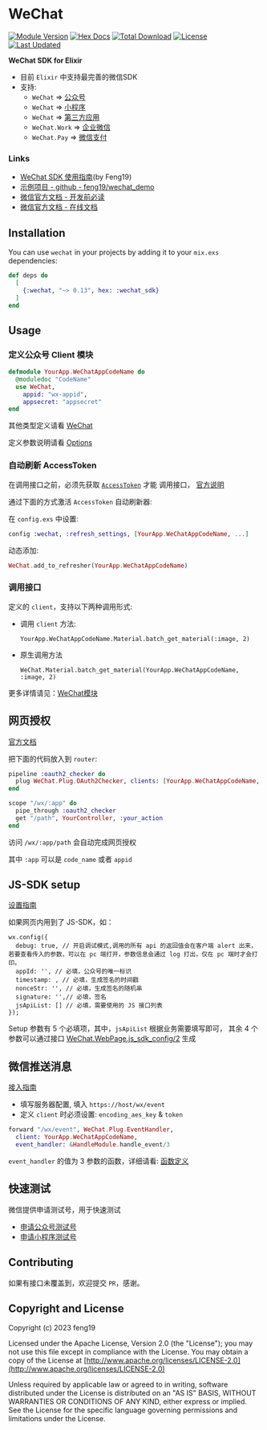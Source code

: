 # WeChat

[![Module Version](https://img.shields.io/hexpm/v/wechat_sdk.svg)](https://hex.pm/packages/wechat_sdk)
[![Hex Docs](https://img.shields.io/badge/hex-docs-lightgreen.svg)](https://hexdocs.pm/wechat_sdk/)
[![Total Download](https://img.shields.io/hexpm/dt/wechat_sdk.svg)](https://hex.pm/packages/wechat_sdk)
[![License](https://img.shields.io/hexpm/l/wechat.svg)](https://github.com/feng19/wechat/blob/master/LICENSE)
[![Last Updated](https://img.shields.io/github/last-commit/feng19/wechat.svg)](https://github.com/feng19/wechat/commits/master)

**WeChat SDK for Elixir**

- 目前 `Elixir` 中支持最完善的微信SDK
- 支持: 
  - `WeChat` => [公众号](https://developers.weixin.qq.com/doc/offiaccount/Getting_Started/Overview.html)
  - `WeChat` => [小程序](https://developers.weixin.qq.com/miniprogram/dev/framework/)
  - `WeChat` => [第三方应用](https://developers.weixin.qq.com/doc/oplatform/Third-party_Platforms/2.0/getting_started/how_to_read.html)
  - `WeChat.Work` => [企业微信](https://developer.work.weixin.qq.com/document/path/90556)
  - `WeChat.Pay` => [微信支付](https://pay.weixin.qq.com/wiki/doc/apiv3/wxpay/pages/index.shtml)

### Links

- [WeChat SDK 使用指南](https://feng19.com/2022/07/08/wechat_for_elixir_usage/)(by Feng19)
- [示例项目 - github - feng19/wechat_demo](https://github.com/feng19/wechat_demo)
- [微信官方文档 - 开发前必读](https://developers.weixin.qq.com/doc/offiaccount/Getting_Started/Getting_Started_Guide.html)
- [微信官方文档 - 在线文档](https://hex.pm/packages/wechat_sdk)

## Installation

You can use `wechat` in your projects by adding it to your `mix.exs` dependencies:

```elixir
def deps do
  [
    {:wechat, "~> 0.13", hex: :wechat_sdk}
  ]
end
```

## Usage

### 定义公众号 Client 模块

```elixir
defmodule YourApp.WeChatAppCodeName do
  @moduledoc "CodeName"
  use WeChat,
    appid: "wx-appid",
    appsecret: "appsecret"
end
```

其他类型定义请看 [WeChat](https://hexdocs.pm/wechat_sdk/WeChat.html#module-定义-client-模块)

定义参数说明请看 [Options](https://hexdocs.pm/wechat_sdk/WeChat.html#t:options/0)

### 自动刷新 AccessToken

在调用接口之前，必须先获取 [`AccessToken`](https://developers.weixin.qq.com/doc/offiaccount/Basic_Information/Get_access_token.html) 才能 调用接口，
[官方说明](https://developers.weixin.qq.com/doc/offiaccount/Getting_Started/Getting_Started_Guide.html#_1-5-%E9%87%8D%E8%A6%81%E4%BA%8B%E6%83%85%E6%8F%90%E5%89%8D%E4%BA%A4%E4%BB%A3)

通过下面的方式激活 `AccessToken` 自动刷新器:

在 `config.exs` 中设置:

```elixir
config :wechat, :refresh_settings, [YourApp.WeChatAppCodeName, ...]
```

动态添加:

```elixir
WeChat.add_to_refresher(YourApp.WeChatAppCodeName)
```

### 调用接口

定义的 `client`，支持以下两种调用形式:

- 调用 `client` 方法:

  `YourApp.WeChatAppCodeName.Material.batch_get_material(:image, 2)`

- 原生调用方法

  `WeChat.Material.batch_get_material(YourApp.WeChatAppCodeName, :image, 2)`

更多详情请见：[WeChat模块](https://hexdocs.pm/wechat_sdk/WeChat.html)

## 网页授权

[官方文档](https://developers.weixin.qq.com/doc/offiaccount/OA_Web_Apps/Wechat_webpage_authorization.html)

把下面的代码放入到 `router`:

```elixir
pipeline :oauth2_checker do
  plug WeChat.Plug.OAuth2Checker, clients: [YourApp.WeChatAppCodeName, ...]
end

scope "/wx/:app" do
  pipe_through :oauth2_checker
  get "/path", YourController, :your_action
end
```

访问 `/wx/:app/path` 会自动完成网页授权

其中 `:app` 可以是 `code_name` 或者 `appid`

## JS-SDK setup

[设置指南](https://developers.weixin.qq.com/doc/offiaccount/OA_Web_Apps/JS-SDK.html#4)

如果网页内用到了 JS-SDK，如：

```javescript
wx.config({
  debug: true, // 开启调试模式,调用的所有 api 的返回值会在客户端 alert 出来，若要查看传入的参数，可以在 pc 端打开，参数信息会通过 log 打出，仅在 pc 端时才会打印。
  appId: '', // 必填，公众号的唯一标识
  timestamp: , // 必填，生成签名的时间戳
  nonceStr: '', // 必填，生成签名的随机串
  signature: '',// 必填，签名
  jsApiList: [] // 必填，需要使用的 JS 接口列表
});
```

Setup 参数有 5 个必填项，其中，`jsApiList` 根据业务需要填写即可，
其余 4 个参数可以通过接口 [WeChat.WebPage.js_sdk_config/2](https://hexdocs.pm/wechat_sdk/WeChat.WebPage.html#js_sdk_config/2) 生成

## 微信推送消息

[接入指南](https://developers.weixin.qq.com/doc/offiaccount/Basic_Information/Access_Overview.html)

- 填写服务器配置, 填入 `https://host/wx/event`
- 定义 `client` 时必须设置: `encoding_aes_key` & `token`

```elixir
forward "/wx/event", WeChat.Plug.EventHandler,
  client: YourApp.WeChatAppCodeName,
  event_handler: &HandleModule.handle_event/3
```

`event_handler` 的值为 3 参数的函数，详细请看: [函数定义](https://hexdocs.pm/wechat_sdk/WeChat.Plug.EventHandler.html#t:event_handler/0)

## 快速测试

微信提供申请测试号，用于快速测试

- [申请公众号测试号](https://developers.weixin.qq.com/doc/offiaccount/Basic_Information/Requesting_an_API_Test_Account.html)
- [申请小程序测试号](https://developers.weixin.qq.com/miniprogram/dev/devtools/sandbox.html)

## Contributing

如果有接口未覆盖到，欢迎提交 `PR`，感谢。

## Copyright and License

Copyright (c) 2023 feng19

Licensed under the Apache License, Version 2.0 (the "License");
you may not use this file except in compliance with the License.
You may obtain a copy of the License at [http://www.apache.org/licenses/LICENSE-2.0](http://www.apache.org/licenses/LICENSE-2.0)

Unless required by applicable law or agreed to in writing, software
distributed under the License is distributed on an "AS IS" BASIS,
WITHOUT WARRANTIES OR CONDITIONS OF ANY KIND, either express or implied.
See the License for the specific language governing permissions and
limitations under the License.

